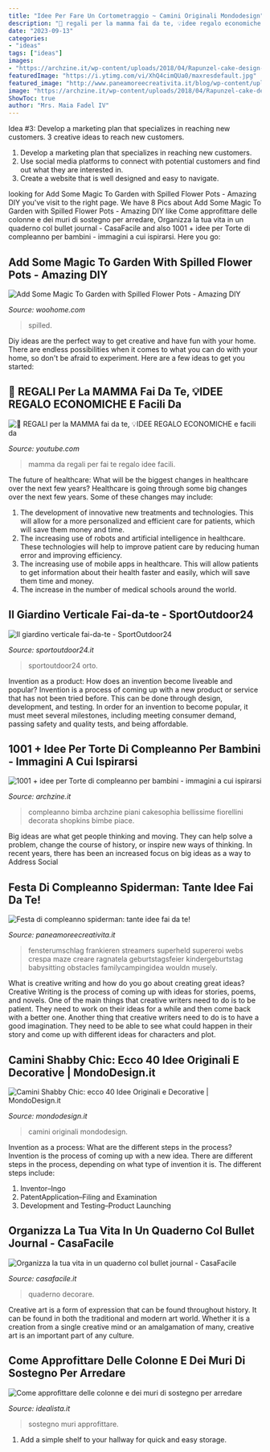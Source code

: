```yaml
---
title: "Idee Per Fare Un Cortometraggio ~ Camini Originali Mondodesign"
description: "🎁 regali per la mamma fai da te, 💡idee regalo economiche e facili da"
date: "2023-09-13"
categories:
- "ideas"
tags: ["ideas"]
images:
- "https://archzine.it/wp-content/uploads/2018/04/Rapunzel-cake-design-due-piani-bambola-torre-decorazioni-pasta-di-zucchero-torta-compleanno-bimba-e1524124613347.jpg"
featuredImage: "https://i.ytimg.com/vi/XhQ4cimQUa0/maxresdefault.jpg"
featured_image: "http://www.paneamoreecreativita.it/blog/wp-content/uploads/2012/09/Spy-Game.jpeg"
image: "https://archzine.it/wp-content/uploads/2018/04/Rapunzel-cake-design-due-piani-bambola-torre-decorazioni-pasta-di-zucchero-torta-compleanno-bimba-e1524124613347.jpg"
ShowToc: true
author: "Mrs. Maia Fadel IV"
---
```



Idea #3: Develop a marketing plan that specializes in reaching new customers.
3 creative ideas to reach new customers.
1. Develop a marketing plan that specializes in reaching new customers. 
2. Use social media platforms to connect with potential customers and find out what they are interested in. 
3. Create a website that is well designed and easy to navigate.

	

		
looking for Add Some Magic To Garden with Spilled Flower Pots - Amazing DIY you've visit to the right page. We have 8 Pics about Add Some Magic To Garden with Spilled Flower Pots - Amazing DIY like Come approfittare delle colonne e dei muri di sostegno per arredare, Organizza la tua vita in un quaderno col bullet journal - CasaFacile and also 1001 + idee per Torte di compleanno per bambini - immagini a cui ispirarsi. Here you go:
		
    
## Add Some Magic To Garden With Spilled Flower Pots - Amazing DIY

<img loading=lazy src="http://www.woohome.com/wp-content/uploads/2020/02/Spilled-Flowers-Pots-13.jpg" onerror="this.onerror=null;this.src='https://tse4.mm.bing.net/th?id=OIP.a5VJPFyQYM2lTf21j1uN1gHaNK&amp;pid=15.1';" alt="Add Some Magic To Garden with Spilled Flower Pots - Amazing DIY">

_Source: woohome.com_

>spilled. 

	

Diy ideas are the perfect way to get creative and have fun with your home. There are endless possibilities when it comes to what you can do with your home, so don't be afraid to experiment. Here are a few ideas to get you started:

    
## 🎁 REGALI Per La MAMMA Fai Da Te, 💡IDEE REGALO ECONOMICHE E Facili Da

<img loading=lazy src="https://i.ytimg.com/vi/XhQ4cimQUa0/maxresdefault.jpg" onerror="this.onerror=null;this.src='https://tse3.mm.bing.net/th?id=OIP.OEQt0Zt2ZK35s_hqsR7GRAHaEK&amp;pid=15.1';" alt="🎁 REGALI per la MAMMA fai da te, 💡IDEE REGALO ECONOMICHE e facili da">

_Source: youtube.com_

>mamma da regali per fai te regalo idee facili. 

	

The future of healthcare: What will be the biggest changes in healthcare over the next few years?
Healthcare is going through some big changes over the next few years. Some of these changes may include: 
1. The development of innovative new treatments and technologies. This will allow for a more personalized and efficient care for patients, which will save them money and time. 
2. The increasing use of robots and artificial intelligence in healthcare. These technologies will help to improve patient care by reducing human error and improving efficiency. 
3. The increasing use of mobile apps in healthcare. This will allow patients to get information about their health faster and easily, which will save them time and money. 
4. The increase in the number of medical schools around the world.

    
## Il Giardino Verticale Fai-da-te - SportOutdoor24

<img loading=lazy src="https://www.sportoutdoor24.it/app/uploads/2014/05/giardino-verticale-garden-ideas-picture-753x1024.jpg" onerror="this.onerror=null;this.src='https://tse4.mm.bing.net/th?id=OIP.DPdCA2piyeGrhqBvEsVy-QHaKE&amp;pid=15.1';" alt="Il giardino verticale fai-da-te - SportOutdoor24">

_Source: sportoutdoor24.it_

>sportoutdoor24 orto. 

	

Invention as a product: How does an invention become liveable and popular?
Invention is a process of coming up with a new product or service that has not been tried before. This can be done through design, development, and testing. In order for an invention to become popular, it must meet several milestones, including meeting consumer demand, passing safety and quality tests, and being affordable.

    
## 1001 + Idee Per Torte Di Compleanno Per Bambini - Immagini A Cui Ispirarsi

<img loading=lazy src="https://archzine.it/wp-content/uploads/2018/04/Rapunzel-cake-design-due-piani-bambola-torre-decorazioni-pasta-di-zucchero-torta-compleanno-bimba-e1524124613347.jpg" onerror="this.onerror=null;this.src='https://tse4.mm.bing.net/th?id=OIP.CmuKeaJAFFnmRRCQFP94PgHaJ3&amp;pid=15.1';" alt="1001 + idee per Torte di compleanno per bambini - immagini a cui ispirarsi">

_Source: archzine.it_

>compleanno bimba archzine piani cakesophia bellissime fiorellini decorata shopkins bimbe piace. 

	

Big ideas are what get people thinking and moving. They can help solve a problem, change the course of history, or inspire new ways of thinking. In recent years, there has been an increased focus on big ideas as a way to Address Social 

    
## Festa Di Compleanno Spiderman: Tante Idee Fai Da Te!

<img loading=lazy src="http://www.paneamoreecreativita.it/blog/wp-content/uploads/2012/09/Spy-Game.jpeg" onerror="this.onerror=null;this.src='https://tse3.mm.bing.net/th?id=OIP.pJhVsJGUzTRkPZ1w3tTBgQAAAA&amp;pid=15.1';" alt="Festa di compleanno spiderman: tante idee fai da te!">

_Source: paneamoreecreativita.it_

>fensterumschlag frankieren streamers superheld supereroi webs crespa maze creare ragnatela geburtstagsfeier kindergeburtstag babysitting obstacles familycampingidea wouldn musely. 

	

What is creative writing and how do you go about creating great ideas?
Creative Writing is the process of coming up with ideas for stories, poems, and novels. One of the main things that creative writers need to do is to be patient. They need to work on their ideas for a while and then come back with a better one. Another thing that creative writers need to do is to have a good imagination. They need to be able to see what could happen in their story and come up with different ideas for characters and plot.

    
## Camini Shabby Chic: Ecco 40 Idee Originali E Decorative | MondoDesign.it

<img loading=lazy src="https://mondodesign.it/wp-content/uploads/2017/12/Camino-Shabby-Chic-15.jpg" onerror="this.onerror=null;this.src='https://tse1.mm.bing.net/th?id=OIP.-F-9lxJIvsNVVAQNTxpCrQHaKk&amp;pid=15.1';" alt="Camini Shabby Chic: ecco 40 Idee Originali e Decorative | MondoDesign.it">

_Source: mondodesign.it_

>camini originali mondodesign. 

	

Invention as a process: What are the different steps in the process?
Invention is the process of coming up with a new idea. There are different steps in the process, depending on what type of invention it is. The different steps include: 
1. Inventor–Ingo 
2. PatentApplication–Filing and Examination 
3. Development and Testing–Product Launching 

    
## Organizza La Tua Vita In Un Quaderno Col Bullet Journal - CasaFacile

<img loading=lazy src="https://www.casafacile.it/content/uploads/2018/03/CASAfacile_EJanssens_bullet_journal_disegni.jpg" onerror="this.onerror=null;this.src='https://tse2.mm.bing.net/th?id=OIP.sg2McMvcKsNgfNXYvkoSnAHaEa&amp;pid=15.1';" alt="Organizza la tua vita in un quaderno col bullet journal - CasaFacile">

_Source: casafacile.it_

>quaderno decorare. 

	

Creative art is a form of expression that can be found throughout history. It can be found in both the traditional and modern art world. Whether it is a creation from a single creative mind or an amalgamation of many, creative art is an important part of any culture.

    
## Come Approfittare Delle Colonne E Dei Muri Di Sostegno Per Arredare

<img loading=lazy src="https://st3.idealista.it/news/archivie/2016-01/deco_colonne_3.jpg?sv=b5Jt6wxT" onerror="this.onerror=null;this.src='https://tse4.mm.bing.net/th?id=OIP.ALFgGjX3bK-FHhDQNJkyRQHaHR&amp;pid=15.1';" alt="Come approfittare delle colonne e dei muri di sostegno per arredare">

_Source: idealista.it_

>sostegno muri approfittare. 

	

1. Add a simple shelf to your hallway for quick and easy storage.

